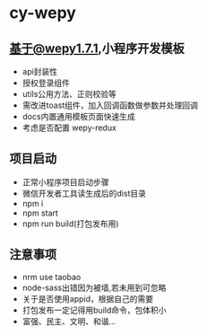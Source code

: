 
# cy-wepy

## 基于@wepy1.7.1,小程序开发模板
* api封装性
* 授权登录组件
* utils公用方法、正则校验等
* 需改进toast组件，加入回调函数做参数并处理回调
* docs内置通用模板页面快速生成
* 考虑是否配置 wepy-redux

## 项目启动
* 正常小程序项目启动步骤
* 微信开发者工具读生成后的dist目录
* npm i
* npm start
* npm run build(打包发布用)

## 注意事项
* nrm use taobao
* node-sass出错因为被墙,若未用到可忽略
* 关于是否使用appid，根据自己的需要
* 打包发布一定记得用build命令，包体积小
* 富强、民主、文明、和谐...
